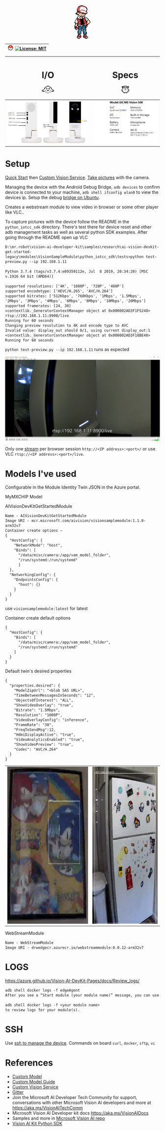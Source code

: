 <p align="center"><img src="img/red.png"></p>

| <img src="img/poke.svg" height="16"> [![License: MIT](https://img.shields.io/badge/License-MIT-grey.svg)](https://opensource.org/licenses/MIT) |
| :- |

| <h1 align="center">I/O</h1><p align="center"><img src="img/p1.png" height="24"></p> | <h1 align="center">Specs</h1><p align="center"><img src="img/p2.png" height="24"></p> |
| :------------------------ | :--------------------- |
| <img src="img/vai-ports.png"> |<img src="img/vai-specs.png"> |

# Setup

[Quick Start](https://azure.github.io/Vision-AI-DevKit-Pages/docs/Get_Started/#configure-your-camera-to-connect-to-azure-as-an-iot-edge-device) then [Custom Vision Service](https://azure.github.io/Vision-AI-DevKit-Pages/docs/Tutorial-HOL_Using_the_VisionSample/#). [Take pictures](https://azure.github.io/Vision-AI-DevKit-Pages/docs/train/#take-pictures-with-the-camera) with the camera.

Managing the device with the Android Debug Bridge, `adb devices` to confirm device is connected to your machine, `adb shell ifconfig wlan0` to view the devices ip. Setup the debug [bridge on Ubuntu](https://www.linuxbabe.com/ubuntu/how-to-install-adb-fastboot-ubuntu-16-04-16-10-14-04).

Creates a webstream module to view video in browser or some other player like VLC..

To capture pictures with the device follow the README in the `python_iotcc_sdk` directory. There's test there for device reset and other adb management tasks as well as several python SDK examples. After going through the README open up VLC

```
D:\mr.robot\vision-ai-developer-kit\samples\research\ai-vision-devkit-get-started-legacy\modules\VisionSampleModule\python_iotcc_sdk\tests>python test-preview.py --ip 192.168.1.11

Python 3.7.4 (tags/v3.7.4:e09359112e, Jul  8 2019, 20:34:20) [MSC v.1916 64 bit (AMD64)]

supported resolutions: ['4K', '1080P', '720P', '480P']
supported encodetype: ['HEVC/H.265', 'AVC/H.264']
supported bitrates: ['512Kbps', '768Kbps', '1Mbps', '1.5Mbps', '2Mbps', '3Mbps', '4Mbps', '6Mbps', '8Mbps', '10Mbps', '20Mbps']
supported framerates: [24, 30]
<contextlib._GeneratorContextManager object at 0x000002AD3F1F5248>
rtsp://192.168.1.11:8900/live
Running for 60 seconds
Changing preview resolution to 4K and encode type to AVC
Invalid value: display_out should 0/1, using current display_out:1
<contextlib._GeneratorContextManager object at 0x000002AD3F18BE48>
Running for 60 seconds
```

`python test-preview.py --ip 192.168.1.11` runs as expected

<img src="img/desktop-capture-using-python.png">

Only one [stream](https://azure.github.io/Vision-AI-DevKit-Pages/docs/RTSP_stream/) per browser session `http://<IP address>:<port>/` or use VLC `rtsp://<IP address>:<port>/live`.

# Models I've used

Configurable in the Module Identity Twin JSON in the Azure portal.

MyMXCHIP Model

AIVisionDevKitGetStartedModule
```
Name - AIVisionDevKitGetStartedModule
Image URI - mcr.microsoft.com/aivision/visionsamplemodule:1.1.0-arm32v7
Container create options –
{
  "HostConfig": {
    "NetworkMode": "host",
    "Binds": [
      "/data/misc/camera:/app/vam_model_folder",
      "/run/systemd:/run/systemd"
      ]
  },
  "NetworkingConfig": {
    "EndpointsConfig": {
      "host": {}
    }
  }
}
```
use `visionsamplemodule:latest` for latest

Container create default options

```
{
  "HostConfig": {
    "Binds": [
      "/data/misc/camera:/app/vam_model_folder",
      "/run/systemd:/run/systemd"
    ]
  }
}
```

Default twin's desired properties
```
{
  "properties.desired": {
    "ModelZipUrl": "<blob SAS URL>",
    "TimeBetweenMessagesInSeconds": "12",
    "ObjectsOfInterest": "ALL",
    "ShowVideoOverlay": "true",
    "Bitrate": "1.5Mbps",
    "Resolution": "1080P",
    "VideoOverlayConfig": "inference",
    "FrameRate": "30",
    "FreqToSendMsg":12,
    "HdmiDisplayActive": "true",
    "VideoAnalyticsEnabled": "true",
    "ShowVideoPreview": "true",
    "Codec": "AVC/H.264"
  }
}
```

|   |   |
|---|---|
|<img src="img/sonic-jin.png" height="512">|<img src="img/reidoko.png" height="512">|


WebStreamModule
```
Name - WebStreamModule
Image URI - drwedgecr.azurecr.io/webstreammodule:0.0.12-arm32v7
```

# LOGS

https://azure.github.io/Vision-AI-DevKit-Pages/docs/Review_logs/

```
adb shell docker logs -f edgeAgent
After you see a “Start module (your module name)” message, you can use

adb shell docker logs -f <your module name>
to review logs for your module(s).
```

# SSH
Use [ssh to manage the device](https://azure.github.io/Vision-AI-DevKit-Pages/docs/SSH/). Commands on board `curl`, `docker`,  `sftp`, `vi`

# References
* [Custom Model](https://www.customvision.ai/)
* [Custom Model Guide](https://azure.github.io/Vision-AI-DevKit-Pages/docs/Tutorial-HOL_Using_the_VisionSample/)
* [Custom Vision Service](https://www.customvision.ai/)
* [Gitter](https://gitter.im/Microsoft/vision-ai-developer-kit)
* Join the Microsoft AI Developer Tech Community for support, conversations with other Microsoft Vision AI developers and more at https://aka.ms/VisionAITechComm
* Microsoft Vision AI Developer kit docs https://aka.ms/VisionAIDocs
* Samples and more in [Microsoft Vision AI repo](https://github.com/Microsoft/vision-ai-developer-kit)
* [Vision AI Kit Python SDK](https://github.com/microsoft/vision-ai-developer-kit/tree/master/camera-sdk)
